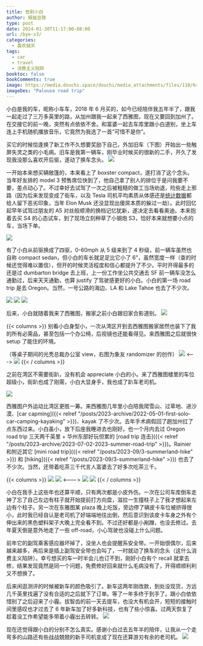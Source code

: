 ```yaml
---
title: 告别小白
author: 椒盐豆豉
type: post
date: 2024-01-30T11:17:00-08:00
url: /bye-s3/
categories:
  - 喜欢就买
tags:
  - car
  - travel
  - 消费主义陷阱
booktoc: false
bookComments: true
image: https://media.douchi.space/douchi/media_attachments/files/110/648/105/053/431/067/original/66393d5e17d07c78.png
imageDes: "Palouse road trip"
---
```


小白是我的车，昵称小车车，2018 年 6 月买的，如今已经陪伴我五年半了，跟我一起走过了三万多英里的路，从加州跟我一起来了西雅图，现在又要回到加州了。在交接它的前一晚，突然有点依依不舍。和富婆一起去车库里跟小白道别，坐上车连上手机随机播放音乐，它竟然为我选了一首“可惜不是你”。

<!--more-->

买它的时候恰逢换了新工作不久想要奖励下自己，外加旧车（下图）开始出一些触屏失灵之类的小毛病。旧车是我第一辆车，刚毕业时候买的很新的二手，开久了发现我没那么喜欢开后驱，遂动了换车念头。
![](https://media.douchi.space/douchi/media_attachments/files/111/837/984/968/374/131/original/82fa52945ea1cbc9.jpg)

一开始本来想买辆敞篷的，本来看上了 boxster compact，遂打消了这个念头。当年好友排的 model 3 预售席位快到了，他自己拿了别人的排位于是问我要不要，差点动心了。不过幸好去试驾了一次之后被粗糙的做工当场劝退，险些走上邪路（因为后来发现变成了街车，以及 Tesla 司机平均素质从体感还是[统计数据](https://t.me/mtfront/2980)都给人留下恶劣印象，当年 Elon Musk 还没显现出傻屌本质的躲过一劫）。此时回忆起早年试驾过朋友的 A5 对丝般顺滑的换档记忆犹新，遂决定去看看奥迪。本来抱着去买 S4 的心态试车，到了现场立刻种草了小钢炮 S3，恰好本来就想要小点的车，当场下单。

![](https://media.douchi.space/douchi/media_attachments/files/111/838/030/349/527/859/original/f1f56c772e382db2.png)

有了小白从前驱换成了四驱，0-60mph 从 5 级来到了 4 秒级，前一辆车虽然也自称 compact sedan，但小白的车长就足足比它小了 6"，虽然宽度一样（查的时候还觉得难以置信），但开的时候灵活程度和信心都提升了不少。平时开得最多的还是过 dumbarton bridge 去上班，上一份工作坐公共交通去 SF 前一辆车没怎么通勤过，后来天天通勤，也算 justify 了驾驶感更好的小白。小白的第一场 road trip 是去 Oregon。当然，一号公路的海边、LA 和 Lake Tahoe 也去了不少次。

![](https://media.douchi.space/douchi/media_attachments/files/111/838/055/876/126/458/original/a0cf584334228c40.png)
![](https://media.douchi.space/douchi/media_attachments/files/111/838/058/710/027/742/original/e5a5c0008fe0690f.png)
![](https://media.douchi.space/douchi/media_attachments/files/111/840/617/521/484/222/original/1d935e5f3f116e9e.png)

后来，小白就随着我来了西雅图，搬家之前小白跟旧家合影道别。
![](https://media.douchi.space/douchi/media_attachments/files/111/840/684/817/093/080/original/d63b5f3f693f0c9b.png)

{{< columns >}}
别看小白身型小，一次从湾区开到去西雅图搬家居然也装下了我的所有必需品，甚至包括一个办公椅，后视镜也还能看得见。来西雅图之后就很快 setup 了能住的环境。

（等桌子期间的光秃总裁办公室 view，右图为象友 randomizer 的创作）
![](https://media.douchi.space/douchi/media_attachments/files/111/846/452/383/878/910/original/6d4a9bd666c02aba.png)
<--->
![](https://media.douchi.space/douchi/media_attachments/files/107/363/338/119/275/273/original/30fcc7f51597bd53.png)
{{< / columns >}}

之前在湾区不需要街趴，没有机会 appreciate 小白的小。来了西雅图楼里的车位超级小，街趴也成了刚需，小白大显身手，我也成了趴车老司机。

![](https://media.douchi.space/douchi/media_attachments/files/109/248/550/139/351/301/original/1c2bc76c71a5bf71.png)

西雅图户外运动比湾区更胜一筹。来西雅图几年里小白陪我爬雪山、过草地、进沙漠、[car capming]({{< relref "/posts/2023-archive/2022-05-01-first-solo-car-camping-kayaking" >}})、kayak 了不少次。去年手术病假回了趟加州扛了点东西过来。小白虽小，放下后座我睡进去也刚好。也一个月内去过 Oregon road trip 三天两千英里 + 华州东部好玩但累的 [road trip 连击]({{< relref "/posts/2023-archive/2023-07-02-2023-summer-road-trip" >}})。Rainier 和附近其它 [mini road trip]({{< relref "/posts/2023-09/3-summerland-hike" >}}) 和 [hiking]({{< relref "/posts/2023-09/3-summerland-hike" >}}) 也去了不少次。当然，还带着吃茶三千代言人富婆去了好多次吃茶三千。

{{< columns >}}
![](https://media.douchi.space/douchi/media_attachments/files/109/760/474/515/896/434/original/02df00d6eeaee494.jpeg)
![](https://media.douchi.space/douchi/media_attachments/files/110/648/105/053/431/067/original/66393d5e17d07c78.png)
<--->
![](https://media.douchi.space/douchi/media_attachments/files/111/840/706/106/001/084/original/a43f8fb7ae1970a6.jpg)
![](https://douchi.sfo3.digitaloceanspaces.com/blog-scw/2022/05/20220430_143942_2-1024x768.jpeg)
{{< / columns >}}

小白在我手上这些年也还算平顺，只有两次都是小皮外伤。一次在公司车库倒车走神了忘了自己左边有柱子就开始提前打方向盘，滋拉一生撞柱子上了我才想起来左边有个柱子。另一次在东雅图某 plaza 晚上吃饭，旁边停了辆皮卡车位被挤得很小，此时我已经自认是老司机了好端端地往出倒，然后意识到该皮卡车身之外有个伸出来的黑色塑料架子大晚上完全看不到。不过还好都是小剐蹭，也没去修过。去年夏天倒是意外地走了一些 off-road，小心驾驶也没碰上什么问题。

前年它的副驾乘客感应器坏掉了，没坐人也会提醒系安全带。一开始很偶尔，后来越来越多，再后来是插上副驾安全带也会叫了，一时就动了换车的念头（这什么消费主义陷阱）。幸亏想买的车一时半会儿也订不到，刚好小白有个 recall 就拿去修，结果发现竟然是同一个问题，免费修好回来就什么毛病没有了，开得顺顺利利又不想换了。

后来闲逛测评的时候被新车的颜色吸引了。新车这两年刚改款，到处没现货，方远几千英里找遍了没有合适的之后就下了订单。等了一年多终于到手了。跟小白依依惜别了之后迎来了小霾。拔智齿的前一天去提车，也没大有机会开，短短的接触时间里感叹也才过去了 6 年新车加了好多新科技，也有了些小惊喜。过两天恢复了趁着没工作希望能多带着小霾出去转转。
![](https://media.douchi.space/douchi/media_attachments/files/111/843/320/287/477/707/original/5b297f716a420991.jpg)

现在还觉得跟小白的分别不怎么真实。感谢小白过去五年半的陪伴，让我从一个走弯多的山路还有些战战兢兢的新手司机变成了现在还算游刃有余的老司机。
![](https://media.douchi.space/douchi/media_attachments/files/111/846/401/726/905/318/original/6230648225926942.jpg)